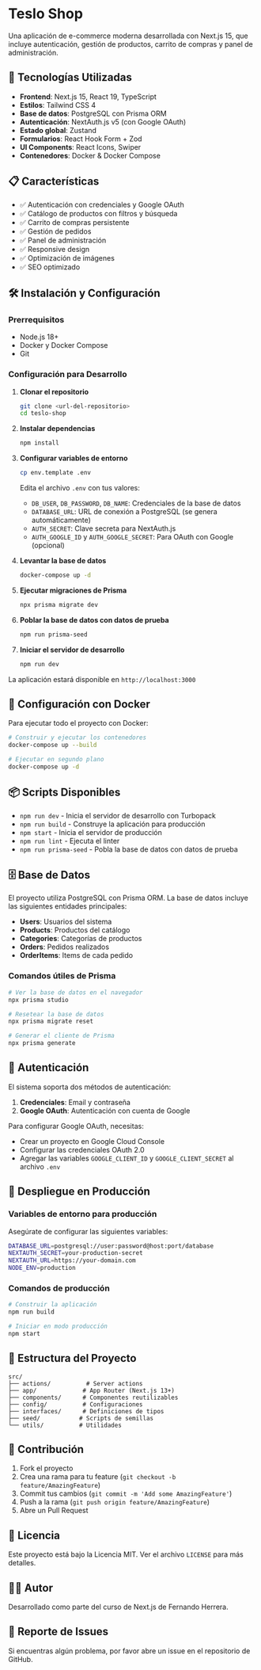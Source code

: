 # Teslo Shop

Una aplicación de e-commerce moderna desarrollada con Next.js 15, que incluye autenticación, gestión de productos, carrito de compras y panel de administración.

## 🚀 Tecnologías Utilizadas

- **Frontend**: Next.js 15, React 19, TypeScript
- **Estilos**: Tailwind CSS 4
- **Base de datos**: PostgreSQL con Prisma ORM
- **Autenticación**: NextAuth.js v5 (con Google OAuth)
- **Estado global**: Zustand
- **Formularios**: React Hook Form + Zod
- **UI Components**: React Icons, Swiper
- **Contenedores**: Docker & Docker Compose

## 📋 Características

- ✅ Autenticación con credenciales y Google OAuth
- ✅ Catálogo de productos con filtros y búsqueda
- ✅ Carrito de compras persistente
- ✅ Gestión de pedidos
- ✅ Panel de administración
- ✅ Responsive design
- ✅ Optimización de imágenes
- ✅ SEO optimizado

## 🛠️ Instalación y Configuración

### Prerrequisitos

- Node.js 18+ 
- Docker y Docker Compose
- Git

### Configuración para Desarrollo

1. **Clonar el repositorio**
   ```bash
   git clone <url-del-repositorio>
   cd teslo-shop
   ```

2. **Instalar dependencias**
   ```bash
   npm install
   ```

3. **Configurar variables de entorno**
   ```bash
   cp env.template .env
   ```
   Edita el archivo `.env` con tus valores:
   - `DB_USER`, `DB_PASSWORD`, `DB_NAME`: Credenciales de la base de datos
   - `DATABASE_URL`: URL de conexión a PostgreSQL (se genera automáticamente)
   - `AUTH_SECRET`: Clave secreta para NextAuth.js
   - `AUTH_GOOGLE_ID` y `AUTH_GOOGLE_SECRET`: Para OAuth con Google (opcional)

4. **Levantar la base de datos**
   ```bash
   docker-compose up -d
   ```

5. **Ejecutar migraciones de Prisma**
   ```bash
   npx prisma migrate dev
   ```

6. **Poblar la base de datos con datos de prueba**
   ```bash
   npm run prisma-seed
   ```

7. **Iniciar el servidor de desarrollo**
   ```bash
   npm run dev
   ```

La aplicación estará disponible en `http://localhost:3000`

## 🐳 Configuración con Docker

Para ejecutar todo el proyecto con Docker:

```bash
# Construir y ejecutar los contenedores
docker-compose up --build

# Ejecutar en segundo plano
docker-compose up -d
```

## 📦 Scripts Disponibles

- `npm run dev` - Inicia el servidor de desarrollo con Turbopack
- `npm run build` - Construye la aplicación para producción
- `npm start` - Inicia el servidor de producción
- `npm run lint` - Ejecuta el linter
- `npm run prisma-seed` - Pobla la base de datos con datos de prueba

## 🗄️ Base de Datos

El proyecto utiliza PostgreSQL con Prisma ORM. La base de datos incluye las siguientes entidades principales:

- **Users**: Usuarios del sistema
- **Products**: Productos del catálogo
- **Categories**: Categorías de productos
- **Orders**: Pedidos realizados
- **OrderItems**: Items de cada pedido

### Comandos útiles de Prisma

```bash
# Ver la base de datos en el navegador
npx prisma studio

# Resetear la base de datos
npx prisma migrate reset

# Generar el cliente de Prisma
npx prisma generate
```

## 🔐 Autenticación

El sistema soporta dos métodos de autenticación:

1. **Credenciales**: Email y contraseña
2. **Google OAuth**: Autenticación con cuenta de Google

Para configurar Google OAuth, necesitas:
- Crear un proyecto en Google Cloud Console
- Configurar las credenciales OAuth 2.0
- Agregar las variables `GOOGLE_CLIENT_ID` y `GOOGLE_CLIENT_SECRET` al archivo `.env`

## 🚀 Despliegue en Producción

### Variables de entorno para producción

Asegúrate de configurar las siguientes variables:

```bash
DATABASE_URL=postgresql://user:password@host:port/database
NEXTAUTH_SECRET=your-production-secret
NEXTAUTH_URL=https://your-domain.com
NODE_ENV=production
```

### Comandos de producción

```bash
# Construir la aplicación
npm run build

# Iniciar en modo producción
npm start
```

## 📁 Estructura del Proyecto

```
src/
├── actions/          # Server actions
├── app/             # App Router (Next.js 13+)
├── components/      # Componentes reutilizables
├── config/          # Configuraciones
├── interfaces/      # Definiciones de tipos
├── seed/           # Scripts de semillas
└── utils/          # Utilidades
```

## 🤝 Contribución

1. Fork el proyecto
2. Crea una rama para tu feature (`git checkout -b feature/AmazingFeature`)
3. Commit tus cambios (`git commit -m 'Add some AmazingFeature'`)
4. Push a la rama (`git push origin feature/AmazingFeature`)
5. Abre un Pull Request

## 📝 Licencia

Este proyecto está bajo la Licencia MIT. Ver el archivo `LICENSE` para más detalles.

## 👨‍💻 Autor

Desarrollado como parte del curso de Next.js de Fernando Herrera.

## 🐛 Reporte de Issues

Si encuentras algún problema, por favor abre un issue en el repositorio de GitHub.